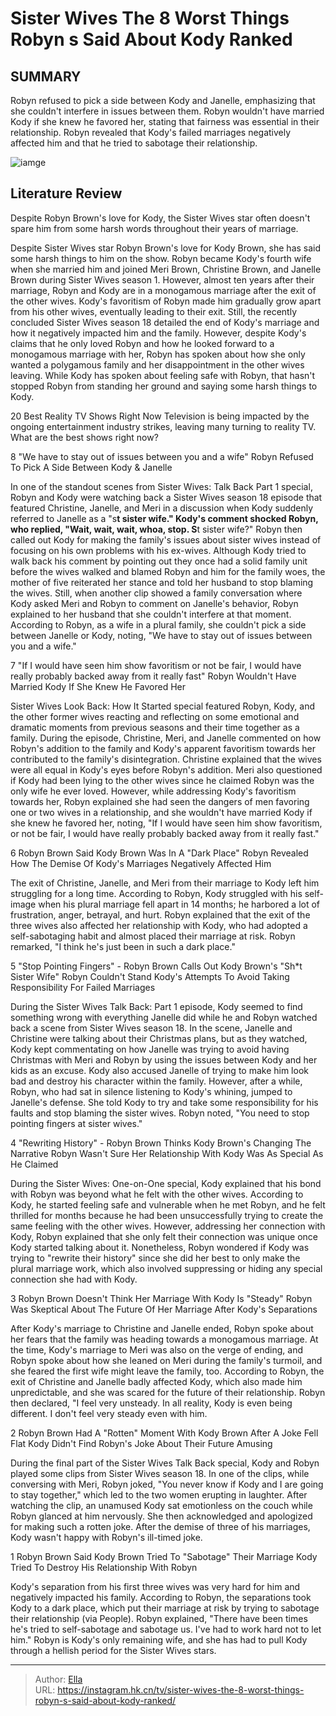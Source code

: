 # Sister Wives The 8 Worst Things Robyn s Said About Kody Ranked


## SUMMARY 


 Robyn refused to pick a side between Kody and Janelle, emphasizing that she couldn&#39;t interfere in issues between them. 
 Robyn wouldn&#39;t have married Kody if she knew he favored her, stating that fairness was essential in their relationship. 
 Robyn revealed that Kody&#39;s failed marriages negatively affected him and that he tried to sabotage their relationship. 

![iamge](https://static1.srcdn.com/wordpress/wp-content/uploads/2024/01/sister-wives_-the-8-worst-things-robyn-s-said-about-kody-ranked.jpg)

## Literature Review

Despite Robyn Brown&#39;s love for Kody, the Sister Wives star often doesn&#39;t spare him from some harsh words throughout their years of marriage.




Despite Sister Wives star Robyn Brown&#39;s love for Kody Brown, she has said some harsh things to him on the show. Robyn became Kody&#39;s fourth wife when she married him and joined Meri Brown, Christine Brown, and Janelle Brown during Sister Wives season 1. However, almost ten years after their marriage, Robyn and Kody are in a monogamous marriage after the exit of the other wives. Kody&#39;s favoritism of Robyn made him gradually grow apart from his other wives, eventually leading to their exit.
Still, the recently concluded Sister Wives season 18 detailed the end of Kody&#39;s marriage and how it negatively impacted him and the family. However, despite Kody&#39;s claims that he only loved Robyn and how he looked forward to a monogamous marriage with her, Robyn has spoken about how she only wanted a polygamous family and her disappointment in the other wives leaving. While Kody has spoken about feeling safe with Robyn, that hasn&#39;t stopped Robyn from standing her ground and saying some harsh things to Kody.
            
 
 20 Best Reality TV Shows Right Now 
Television is being impacted by the ongoing entertainment industry strikes, leaving many turning to reality TV. What are the best shows right now?












 








 8  &#34;We have to stay out of issues between you and a wife&#34; 
Robyn Refused To Pick A Side Between Kody &amp; Janelle
        

In one of the standout scenes from Sister Wives: Talk Back Part 1 special, Robyn and Kody were watching back a Sister Wives season 18 episode that featured Christine, Janelle, and Meri in a discussion when Kody suddenly referred to Janelle as a &#34;s**t sister wife.&#34; Kody&#39;s comment shocked Robyn, who replied, &#34;Wait, wait, wait, whoa, stop. S**t sister wife?&#34; Robyn then called out Kody for making the family&#39;s issues about sister wives instead of focusing on his own problems with his ex-wives.
Although Kody tried to walk back his comment by pointing out they once had a solid family unit before the wives walked and blamed Robyn and him for the family woes, the mother of five reiterated her stance and told her husband to stop blaming the wives. Still, when another clip showed a family conversation where Kody asked Meri and Robyn to comment on Janelle&#39;s behavior, Robyn explained to her husband that she couldn&#39;t interfere at that moment. According to Robyn, as a wife in a plural family, she couldn&#39;t pick a side between Janelle or Kody, noting, &#34;We have to stay out of issues between you and a wife.&#34;





 7  &#34;If I would have seen him show favoritism or not be fair, I would have really probably backed away from it really fast&#34; 
Robyn Wouldn&#39;t Have Married Kody If She Knew He Favored Her


 







Sister Wives Look Back: How It Started special featured Robyn, Kody, and the other former wives reacting and reflecting on some emotional and dramatic moments from previous seasons and their time together as a family. During the episode, Christine, Meri, and Janelle commented on how Robyn&#39;s addition to the family and Kody&#39;s apparent favoritism towards her contributed to the family&#39;s disintegration. Christine explained that the wives were all equal in Kody&#39;s eyes before Robyn&#39;s addition.
Meri also questioned if Kody had been lying to the other wives since he claimed Robyn was the only wife he ever loved. However, while addressing Kody&#39;s favoritism towards her, Robyn explained she had seen the dangers of men favoring one or two wives in a relationship, and she wouldn&#39;t have married Kody if she knew he favored her, noting, &#34;If I would have seen him show favoritism, or not be fair, I would have really probably backed away from it really fast.&#34;





 6  Robyn Brown Said Kody Brown Was In A &#34;Dark Place&#34; 
Robyn Revealed How The Demise Of Kody&#39;s Marriages Negatively Affected Him


The exit of Christine, Janelle, and Meri from their marriage to Kody left him struggling for a long time. According to Robyn, Kody struggled with his self-image when his plural marriage fell apart in 14 months; he harbored a lot of frustration, anger, betrayal, and hurt. Robyn explained that the exit of the three wives also affected her relationship with Kody, who had adopted a self-sabotaging habit and almost placed their marriage at risk. Robyn remarked, &#34;I think he&#39;s just been in such a dark place.&#34;





 5  &#34;Stop Pointing Fingers&#34; - Robyn Brown Calls Out Kody Brown&#39;s &#34;Sh*t Sister Wife&#34; 
Robyn Couldn&#39;t Stand Kody&#39;s Attempts To Avoid Taking Responsibility For Failed Marriages
        

During the Sister Wives Talk Back: Part 1 episode, Kody seemed to find something wrong with everything Janelle did while he and Robyn watched back a scene from Sister Wives season 18. In the scene, Janelle and Christine were talking about their Christmas plans, but as they watched, Kody kept commentating on how Janelle was trying to avoid having Christmas with Meri and Robyn by using the issues between Kody and her kids as an excuse. Kody also accused Janelle of trying to make him look bad and destroy his character within the family.
However, after a while, Robyn, who had sat in silence listening to Kody&#39;s whining, jumped to Janelle&#39;s defense. She told Kody to try and take some responsibility for his faults and stop blaming the sister wives. Robyn noted, &#34;You need to stop pointing fingers at sister wives.&#34;





 4  &#34;Rewriting History&#34; - Robyn Brown Thinks Kody Brown&#39;s Changing The Narrative 
Robyn Wasn&#39;t Sure Her Relationship With Kody Was As Special As He Claimed


During the Sister Wives: One-on-One special, Kody explained that his bond with Robyn was beyond what he felt with the other wives. According to Kody, he started feeling safe and vulnerable when he met Robyn, and he felt thrilled for months because he had been unsuccessfully trying to create the same feeling with the other wives.
However, addressing her connection with Kody, Robyn explained that she only felt their connection was unique once Kody started talking about it. Nonetheless, Robyn wondered if Kody was trying to &#34;rewrite their history&#34; since she did her best to only make the plural marriage work, which also involved suppressing or hiding any special connection she had with Kody.





 3  Robyn Brown Doesn&#39;t Think Her Marriage With Kody Is &#34;Steady&#34; 
Robyn Was Skeptical About The Future Of Her Marriage After Kody&#39;s Separations


 







After Kody&#39;s marriage to Christine and Janelle ended, Robyn spoke about her fears that the family was heading towards a monogamous marriage. At the time, Kody&#39;s marriage to Meri was also on the verge of ending, and Robyn spoke about how she leaned on Meri during the family&#39;s turmoil, and she feared the first wife might leave the family, too. According to Robyn, the exit of Christine and Janelle badly affected Kody, which also made him unpredictable, and she was scared for the future of their relationship. Robyn then declared, &#34;I feel very unsteady. In all reality, Kody is even being different. I don&#39;t feel very steady even with him.





 2  Robyn Brown Had A &#34;Rotten&#34; Moment With Kody Brown After A Joke Fell Flat 
Kody Didn&#39;t Find Robyn&#39;s Joke About Their Future Amusing
        

During the final part of the Sister Wives Talk Back special, Kody and Robyn played some clips from Sister Wives season 18. In one of the clips, while conversing with Meri, Robyn joked, &#34;You never know if Kody and I are going to stay together,&#34; which led to the two women erupting in laughter. After watching the clip, an unamused Kody sat emotionless on the couch while Robyn glanced at him nervously. She then acknowledged and apologized for making such a rotten joke. After the demise of three of his marriages, Kody wasn&#39;t happy with Robyn&#39;s ill-timed joke.





 1  Robyn Brown Said Kody Brown Tried To &#34;Sabotage&#34; Their Marriage 
Kody Tried To Destroy His Relationship With Robyn


Kody&#39;s separation from his first three wives was very hard for him and negatively impacted his family. According to Robyn, the separations took Kody to a dark place, which put their marriage at risk by trying to sabotage their relationship (via People). Robyn explained, &#34;There have been times he&#39;s tried to self-sabotage and sabotage us. I&#39;ve had to work hard not to let him.&#34; Robyn is Kody&#39;s only remaining wife, and she has had to pull Kody through a hellish period for the Sister Wives stars.


---

> Author: [Ella](https://instagram.hk.cn/)  
> URL: https://instagram.hk.cn/tv/sister-wives-the-8-worst-things-robyn-s-said-about-kody-ranked/  

